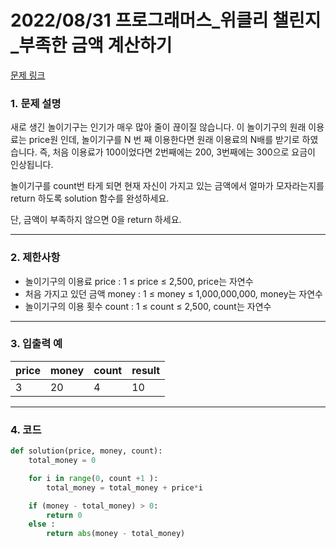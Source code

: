# 2022/08/31 프로그래머스_위클리 챌린지_부족한 금액 계산하기

[문제 링크](https://school.programmers.co.kr/learn/courses/30/lessons/82612)

### **1. 문제 설명**

새로 생긴 놀이기구는 인기가 매우 많아 줄이 끊이질 않습니다. 이 놀이기구의 원래 이용료는 price원 인데, 놀이기구를 N 번 째 이용한다면 원래 이용료의 N배를 받기로 하였습니다. 즉, 처음 이용료가 100이었다면 2번째에는 200, 3번째에는 300으로 요금이 인상됩니다.

놀이기구를 count번 타게 되면 현재 자신이 가지고 있는 금액에서 얼마가 모자라는지를 return 하도록 solution 함수를 완성하세요.

단, 금액이 부족하지 않으면 0을 return 하세요.

---

### **2. 제한사항**

- 놀이기구의 이용료 price : 1 ≤ price ≤ 2,500, price는 자연수
- 처음 가지고 있던 금액 money : 1 ≤ money ≤ 1,000,000,000, money는 자연수
- 놀이기구의 이용 횟수 count : 1 ≤ count ≤ 2,500, count는 자연수

---

### **3. 입출력 예**

| price | money | count | result |
| --- | --- | --- | --- |
| 3 | 20 | 4 | 10 |

---

### 4. 코드

```python
def solution(price, money, count):
    total_money = 0

    for i in range(0, count +1 ):
        total_money = total_money + price*i

    if (money - total_money) > 0:
        return 0
    else :
        return abs(money - total_money)
```